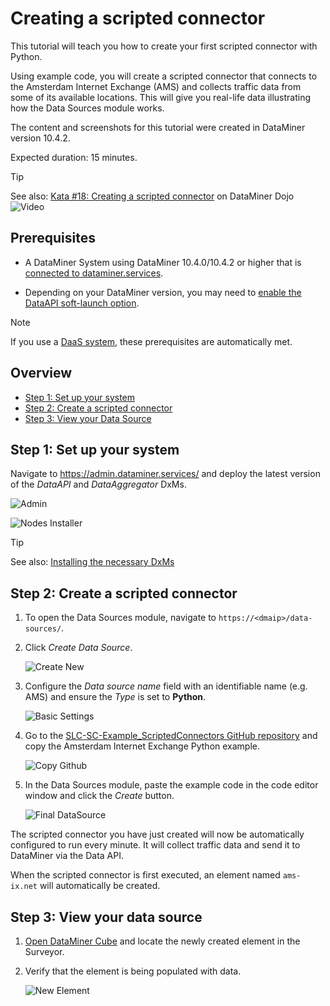 ﻿---
uid: Data_Sources_Tutorials_GettingStarted
---

# Creating a scripted connector

This tutorial will teach you how to create your first scripted connector with Python.

Using example code, you will create a scripted connector that connects to the Amsterdam Internet Exchange (AMS) and collects traffic data from some of its available locations. This will give you real-life data illustrating how the Data Sources module works.

The content and screenshots for this tutorial were created in DataMiner version 10.4.2.

Expected duration: 15 minutes.

> [!TIP]
> See also: [Kata #18: Creating a scripted connector](https://community.dataminer.services/courses/kata-18/) on DataMiner Dojo ![Video](~/user-guide/images/video_Duo.png)

## Prerequisites

- A DataMiner System using DataMiner 10.4.0/10.4.2 or higher that is [connected to dataminer.services](xref:Connecting_your_DataMiner_System_to_the_cloud).

- Depending on your DataMiner version, you may need to [enable the DataAPI soft-launch option](xref:Activating_Soft_Launch_Options).

> [!NOTE]
> If you use a [DaaS system](xref:Creating_a_DMS_in_the_cloud), these prerequisites are automatically met.

## Overview

- [Step 1: Set up your system](#step-1-set-up-your-system)
- [Step 2: Create a scripted connector](#step-2-create-a-scripted-connector)
- [Step 3: View your Data Source](#step-3-view-your-data-source)

## Step 1: Set up your system

Navigate to <https://admin.dataminer.services/> and deploy the latest version of the *DataAPI* and *DataAggregator* DxMs.

![Admin](~/user-guide/images/Data_Sources_Tutorials_GettingStarted_1.png)

![Nodes Installer](~/user-guide/images/Data_Sources_Tutorials_GettingStarted_2.png)

> [!TIP]
> See also: [Installing the necessary DxMs](xref:Data_Sources_Setup#installing-the-necessary-dxms)

## Step 2: Create a scripted connector

1. To open the Data Sources module, navigate to `https://<dmaip>/data-sources/`.

1. Click *Create Data Source*.

   ![Create New](~/user-guide/images/Data_Sources_Tutorials_GettingStarted_3.png)

1. Configure the *Data source name* field with an identifiable name (e.g. AMS) and ensure the *Type* is set to **Python**.

   ![Basic Settings](~/user-guide/images/Data_Sources_Tutorials_GettingStarted_3_1.png)

1. Go to the [SLC-SC-Example_ScriptedConnectors GitHub repository](https://github.com/SkylineCommunications/SLC-SC-Example_ScriptedConnectors) and copy the Amsterdam Internet Exchange Python example.

   ![Copy Github](~/user-guide/images/Data_Sources_Tutorials_GettingStarted_4.png)

1. In the Data Sources module, paste the example code in the code editor window and click the *Create* button.

   ![Final DataSource](~/user-guide/images/Data_Sources_Tutorials_GettingStarted_5.png)

The scripted connector you have just created will now be automatically configured to run every minute. It will collect traffic data and send it to DataMiner via the Data API.

When the scripted connector is first executed, an element named `ams-ix.net` will automatically be created.

## Step 3: View your data source

1. [Open DataMiner Cube](xref:Using_the_desktop_app) and locate the newly created element in the Surveyor.

1. Verify that the element is being populated with data.

   ![New Element](~/user-guide/images/Data_Sources_Tutorials_GettingStarted_6.png)
